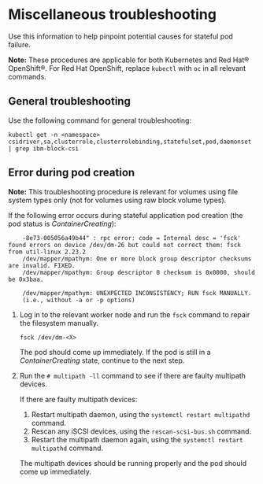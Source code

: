 # Miscellaneous troubleshooting

Use this information to help pinpoint potential causes for stateful pod failure.

**Note:** These procedures are applicable for both Kubernetes and Red Hat&reg; OpenShift&reg;. For Red Hat OpenShift, replace   `kubectl`  with `oc` in all relevant commands.

## General troubleshooting
Use the following command for general troubleshooting:

```
kubectl get -n <namespace>  csidriver,sa,clusterrole,clusterrolebinding,statefulset,pod,daemonset | grep ibm-block-csi
```

## Error during pod creation
**Note:** This troubleshooting procedure is relevant for volumes using file system types only (not for volumes using raw block volume types).

If the following error occurs during stateful application pod creation (the pod status is _ContainerCreating_):

```screen
    -8e73-005056a49b44" : rpc error: code = Internal desc = 'fsck' found errors on device /dev/dm-26 but could not correct them: fsck from util-linux 2.23.2
    /dev/mapper/mpathym: One or more block group descriptor checksums are invalid. FIXED.
    /dev/mapper/mpathym: Group descriptor 0 checksum is 0x0000, should be 0x3baa.
    
    /dev/mapper/mpathym: UNEXPECTED INCONSISTENCY; RUN fsck MANUALLY.
    (i.e., without -a or -p options)
```
1.  Log in to the relevant worker node and run the `fsck` command to repair the filesystem manually.

    `fsck /dev/dm-<X>`

    The pod should come up immediately. If the pod is still in a _ContainerCreating_ state, continue to the next step.

2.  Run the `# multipath -ll` command to see if there are faulty multipath devices.

    If there are faulty multipath devices:

    1.  Restart multipath daemon, using the `systemctl restart multipathd` command.
    2.  Rescan any iSCSI devices, using the `rescan-scsi-bus.sh` command.
    3.  Restart the multipath daemon again, using the `systemctl restart multipathd` command.
    
    The multipath devices should be running properly and the pod should come up immediately.


